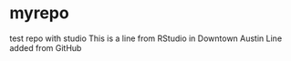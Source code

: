 # myrepo
test repo with studio
This is a line from RStudio in Downtown Austin
Line added from GitHub
